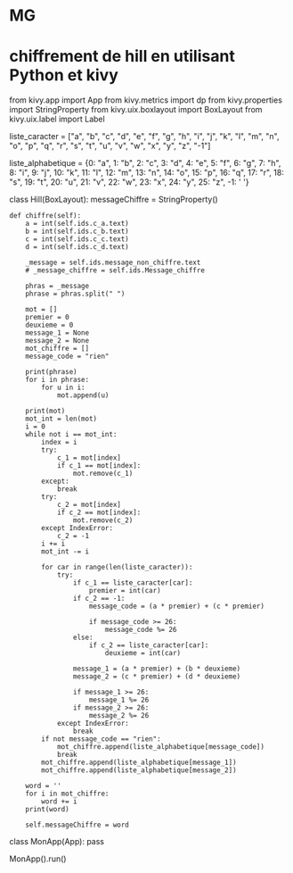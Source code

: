 # MG
# chiffrement de hill en utilisant Python et kivy
from kivy.app import App
from kivy.metrics import dp
from kivy.properties import StringProperty
from kivy.uix.boxlayout import BoxLayout
from kivy.uix.label import Label

liste_caracter = ["a", "b", "c", "d", "e", "f", "g", "h", "i", "j", "k", "l", "m", "n", "o", "p", "q", "r", "s",
                  "t",
                  "u", "v", "w", "x", "y", "z", "-1"]

liste_alphabetique = {0: "a", 1: "b", 2: "c", 3: "d", 4: "e", 5: "f", 6: "g", 7: "h", 8: "i", 9: "j", 10: "k",
                      11: "l", 12: "m", 13: "n", 14: "o", 15: "p", 16: "q", 17: "r", 18: "s", 19: "t", 20: "u",
                      21: "v", 22: "w",
                      23: "x", 24: "y", 25: "z", -1: ' '}


class Hill(BoxLayout):
    messageChiffre = StringProperty()

    def chiffre(self):
        a = int(self.ids.c_a.text)
        b = int(self.ids.c_b.text)
        c = int(self.ids.c_c.text)
        d = int(self.ids.c_d.text)

        _message = self.ids.message_non_chiffre.text
        # _message_chiffre = self.ids.Message_chiffre

        phras = _message
        phrase = phras.split(" ")

        mot = []
        premier = 0
        deuxieme = 0
        message_1 = None
        message_2 = None
        mot_chiffre = []
        message_code = "rien"

        print(phrase)
        for i in phrase:
            for u in i:
                mot.append(u)

        print(mot)
        mot_int = len(mot)
        i = 0
        while not i == mot_int:
            index = i
            try:
                c_1 = mot[index]
                if c_1 == mot[index]:
                    mot.remove(c_1)
            except:
                break
            try:
                c_2 = mot[index]
                if c_2 == mot[index]:
                    mot.remove(c_2)
            except IndexError:
                c_2 = -1
            i += i
            mot_int -= i

            for car in range(len(liste_caracter)):
                try:
                    if c_1 == liste_caracter[car]:
                        premier = int(car)
                    if c_2 == -1:
                        message_code = (a * premier) + (c * premier)

                        if message_code >= 26:
                            message_code %= 26
                    else:
                        if c_2 == liste_caracter[car]:
                            deuxieme = int(car)

                    message_1 = (a * premier) + (b * deuxieme)
                    message_2 = (c * premier) + (d * deuxieme)

                    if message_1 >= 26:
                        message_1 %= 26
                    if message_2 >= 26:
                        message_2 %= 26
                except IndexError:
                    break
            if not message_code == "rien":
                mot_chiffre.append(liste_alphabetique[message_code])
                break
            mot_chiffre.append(liste_alphabetique[message_1])
            mot_chiffre.append(liste_alphabetique[message_2])

        word = ''
        for i in mot_chiffre:
            word += i
        print(word)

        self.messageChiffre = word


class MonApp(App):
    pass


MonApp().run()
